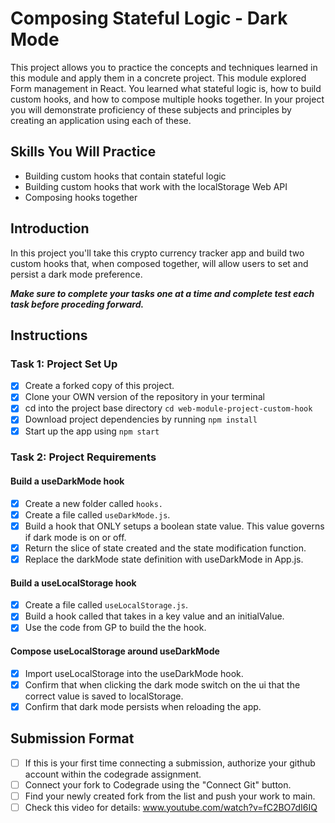 # Composing Stateful Logic - Dark Mode

This project allows you to practice the concepts and techniques learned in this module and apply them in a concrete project. This module explored Form management in React. You learned what stateful logic is, how to build custom hooks, and how to compose multiple hooks together. In your project you will demonstrate proficiency of these subjects and principles by creating an application using each of these.

## Skills You Will Practice

- Building custom hooks that contain stateful logic
- Building custom hooks that work with the localStorage Web API
- Composing hooks together

## Introduction

In this project you'll take this crypto currency tracker app and build two custom hooks that, when composed together, will allow users to set and persist a dark mode preference.

**_Make sure to complete your tasks one at a time and complete test each task before proceding forward._**

## Instructions

### Task 1: Project Set Up

- [x] Create a forked copy of this project.
- [x] Clone your OWN version of the repository in your terminal
- [x] cd into the project base directory `cd web-module-project-custom-hook`
- [x] Download project dependencies by running `npm install`
- [x] Start up the app using `npm start`

### Task 2: Project Requirements

#### Build a useDarkMode hook

- [x] Create a new folder called `hooks.`
- [x] Create a file called `useDarkMode.js`.
- [x] Build a hook that ONLY setups a boolean state value. This value governs if dark mode is on or off.
- [x] Return the slice of state created and the state modification function.
- [x] Replace the darkMode state definition with useDarkMode in App.js.

#### Build a useLocalStorage hook

- [x] Create a file called `useLocalStorage.js`.
- [x] Build a hook called that takes in a key value and an initialValue.
- [x] Use the code from GP to build the the hook.

#### Compose useLocalStorage around useDarkMode

- [x] Import useLocalStorage into the useDarkMode hook.
- [x] Confirm that when clicking the dark mode switch on the ui that the correct value is saved to localStorage.
- [x] Confirm that dark mode persists when reloading the app.

## Submission Format

- [ ] If this is your first time connecting a submission, authorize your github account within the codegrade assignment.
- [ ] Connect your fork to Codegrade using the "Connect Git" button.
- [ ] Find your newly created fork from the list and push your work to main.
- [ ] Check this video for details: www.youtube.com/watch?v=fC2BO7dI6IQ
